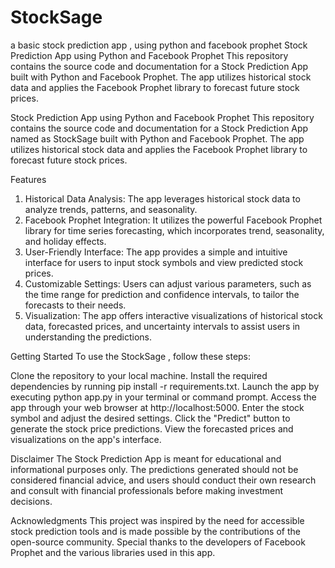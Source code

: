 # StockSage
a basic stock prediction app , using python and facebook prophet
Stock Prediction App using Python and Facebook Prophet
This repository contains the source code and documentation for a Stock Prediction App built with Python and Facebook Prophet. 
The app utilizes historical stock data and applies the Facebook Prophet library to forecast future stock prices.

Stock Prediction App using Python and Facebook Prophet
This repository contains the source code and documentation for a Stock Prediction App named as StockSage built with Python and Facebook Prophet. The app utilizes historical stock data and applies the Facebook Prophet library to forecast future stock prices.

Features
1. Historical Data Analysis: The app leverages historical stock data to analyze trends, patterns, and seasonality.
2. Facebook Prophet Integration: It utilizes the powerful Facebook Prophet library for time series forecasting, which incorporates trend, seasonality, and holiday effects.
3. User-Friendly Interface: The app provides a simple and intuitive interface for users to input stock symbols and view predicted stock prices.
4. Customizable Settings: Users can adjust various parameters, such as the time range for prediction and confidence intervals, to tailor the forecasts to their needs.
5. Visualization: The app offers interactive visualizations of historical stock data, forecasted prices, and uncertainty intervals to assist users in understanding the predictions.

Getting Started
To use the StockSage , follow these steps:

Clone the repository to your local machine.
Install the required dependencies by running pip install -r requirements.txt.
Launch the app by executing python app.py in your terminal or command prompt.
Access the app through your web browser at http://localhost:5000.
Enter the stock symbol and adjust the desired settings.
Click the "Predict" button to generate the stock price predictions.
View the forecasted prices and visualizations on the app's interface.

Disclaimer
The Stock Prediction App is meant for educational and informational purposes only. The predictions generated should not be considered financial advice, and users should conduct their own research and consult with financial professionals before making investment decisions.

Acknowledgments
This project was inspired by the need for accessible stock prediction tools and is made possible by the contributions of the open-source community. Special thanks to the developers of Facebook Prophet and the various libraries used in this app.





